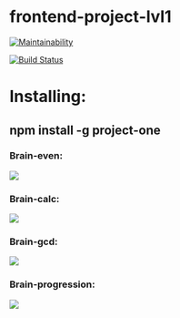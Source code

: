 # frontend-project-lvl1

[![Maintainability](https://api.codeclimate.com/v1/badges/09e9bcb6114e8e3cf851/maintainability)](https://codeclimate.com/github/DOMININ/frontend-project-lvl1/maintainability)

[![Build Status](https://travis-ci.org/DOMININ/frontend-project-lvl1.svg?branch=master)](https://travis-ci.org/DOMININ/frontend-project-lvl1)

# Installing:

## npm install -g project-one

### Brain-even:

<a href="https://asciinema.org/a/7Rp2yoA46dfX8UkaoEJWeFRVV" target="_blank"><img src="https://asciinema.org/a/7Rp2yoA46dfX8UkaoEJWeFRVV.svg" /></a>

### Brain-calc:

<a href="https://asciinema.org/a/TjBBGAQa1P2PcAxCyJZEpT2rF" target="_blank"><img src="https://asciinema.org/a/TjBBGAQa1P2PcAxCyJZEpT2rF.svg" /></a>

### Brain-gcd:
<a href="https://asciinema.org/a/g33FtRZzYLfCKBePWvyNBleY3" target="_blank"><img src="https://asciinema.org/a/g33FtRZzYLfCKBePWvyNBleY3.svg" /></a>

### Brain-progression:
<a href="https://asciinema.org/a/BflP0c8lYYyxsmBKTvAHIz8gb" target="_blank"><img src="https://asciinema.org/a/BflP0c8lYYyxsmBKTvAHIz8gb.svg" /></a>
